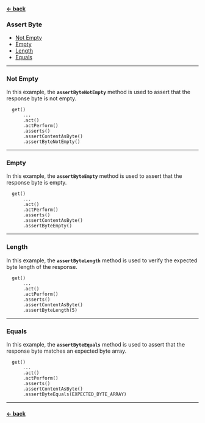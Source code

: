 #### [← back](../../README.md)

### Assert Byte

- [Not Empty](#not-empty)
- [Empty](#empty)
- [Length](#length)
- [Equals](#equals)

---

### Not Empty

In this example, the **`assertByteNotEmpty`** method is used to assert that the response byte
is not empty.

```
  get()
      ...
      .act()
      .actPerform()
      .asserts()
      .assertContentAsByte()
      .assertByteNotEmpty()
```

---

### Empty

In this example, the **`assertByteEmpty`** method is used to assert that the response byte
is empty.

```
  get()
      ...
      .act()
      .actPerform()
      .asserts()
      .assertContentAsByte()
      .assertByteEmpty()
```

---

### Length

In this example, the **`assertByteLength`** method is used to verify the expected byte length of the
response.

```
  get()
      ...
      .act()
      .actPerform()
      .asserts()
      .assertContentAsByte()
      .assertByteLength(5)
```

---

### Equals

In this example, the **`assertByteEquals`** method is used to assert that the response byte
matches an expected byte array.

```
  get()
      ...
      .act()
      .actPerform()
      .asserts()
      .assertContentAsByte()
      .assertByteEquals(EXPECTED_BYTE_ARRAY)
```

---

#### [← back](../../README.md)